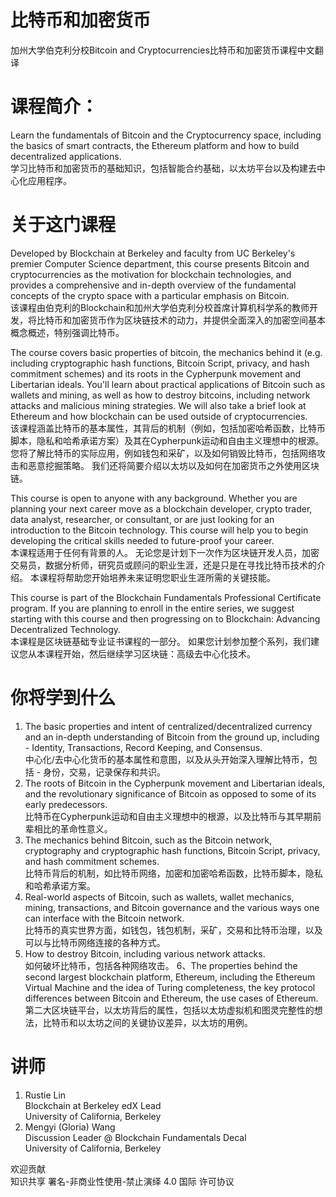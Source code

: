# 比特币和加密货币
加州大学伯克利分校Bitcoin and Cryptocurrencies比特币和加密货币课程中文翻译

# 课程简介：
Learn the fundamentals of Bitcoin and the Cryptocurrency space, including the basics of smart contracts, the Ethereum platform and how to build decentralized applications.  
学习比特币和加密货币的基础知识，包括智能合约基础，以太坊平台以及构建去中心化应用程序。

# 关于这门课程

Developed by Blockchain at Berkeley and faculty from UC Berkeley's premier Computer Science department, this course presents Bitcoin and cryptocurrencies as the motivation for blockchain technologies, and provides a comprehensive and in-depth overview of the fundamental concepts of the crypto space with a particular emphasis on Bitcoin.  
该课程由伯克利的Blockchain和加州大学伯克利分校首席计算机科学系的教师开发，将比特币和加密货币作为区块链技术的动力，并提供全面深入的加密空间基本概念概述，特别强调比特币。

The course covers basic properties of bitcoin, the mechanics behind it (e.g. including cryptographic hash functions, Bitcoin Script, privacy, and hash commitment schemes) and its roots in the Cypherpunk movement and Libertarian ideals. You'll learn about practical applications of Bitcoin such as wallets and mining, as well as how to destroy bitcoins, including network attacks and malicious mining strategies. We will also take a brief look at Ethereum and how blockchain can be used outside of cryptocurrencies.  
该课程涵盖比特币的基本属性，其背后的机制（例如，包括加密哈希函数，比特币脚本，隐私和哈希承诺方案）及其在Cypherpunk运动和自由主义理想中的根源。 您将了解比特币的实际应用，例如钱包和采矿，以及如何销毁比特币，包括网络攻击和恶意挖掘策略。 我们还将简要介绍以太坊以及如何在加密货币之外使用区块链。

This course is open to anyone with any background. Whether you are planning your next career move as a blockchain developer, crypto trader, data analyst, researcher, or consultant, or are just looking for an introduction to the Bitcoin technology. This course will help you to begin developing the critical skills needed to future-proof your career.  
本课程适用于任何有背景的人。 无论您是计划下一次作为区块链开发人员，加密交易员，数据分析师，研究员或顾问的职业生涯，还是只是在寻找比特币技术的介绍。 本课程将帮助您开始培养未来证明您职业生涯所需的关键技能。

This course is part of the Blockchain Fundamentals Professional Certificate program.  If you are planning to enroll in the entire series, we suggest starting with this course and then progressing on to Blockchain: Advancing Decentralized Technology.  
本课程是区块链基础专业证书课程的一部分。 如果您计划参加整个系列，我们建议您从本课程开始，然后继续学习区块链：高级去中心化技术。

# 你将学到什么
1. The basic properties and intent of centralized/decentralized currency and an in-depth understanding of Bitcoin from the ground up, including - Identity, Transactions, Record Keeping, and Consensus.  
中心化/去中心化货币的基本属性和意图，以及从头开始深入理解比特币，包括 - 身份，交易，记录保存和共识。
2. The roots of Bitcoin in the Cypherpunk movement and Libertarian ideals, and the revolutionary significance of Bitcoin as opposed to some of its early predecessors.  
比特币在Cypherpunk运动和自由主义理想中的根源，以及比特币与其早期前辈相比的革命性意义。
3. The mechanics behind Bitcoin, such as the Bitcoin network, cryptography and cryptographic hash functions, Bitcoin Script, privacy, and hash commitment schemes.  
比特币背后的机制，如比特币网络，加密和加密哈希函数，比特币脚本，隐私和哈希承诺方案。
4. Real-world aspects of Bitcoin, such as wallets, wallet mechanics, mining, transactions, and Bitcoin governance and the various ways one can interface with the Bitcoin network.  
比特币的真实世界方面，如钱包，钱包机制，采矿，交易和比特币治理，以及可以与比特币网络连接的各种方式。
5. How to destroy Bitcoin, including various network attacks.  
如何破坏比特币，包括各种网络攻击。
6、The properties behind the second largest blockchain platform, Ethereum, including the Ethereum Virtual Machine and the idea of Turing completeness, the key protocol differences between Bitcoin and Ethereum, the use cases of Ethereum.  
第二大区块链平台，以太坊背后的属性，包括以太坊虚拟机和图灵完整性的想法，比特币和以太坊之间的关键协议差异，以太坊的用例。

# 讲师
1. Rustie Lin  
    Blockchain at Berkeley edX Lead  
    University of California, Berkeley
2. Mengyi (Gloria) Wang  
    Discussion Leader @ Blockchain Fundamentals Decal  
    University of California, Berkeley
    

欢迎贡献  
知识共享 署名-非商业性使用-禁止演绎 4.0 国际 许可协议
